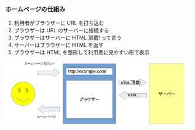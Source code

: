 ### ホームページの仕組み

1. 利用者がブラウザーに URL を打ち込む <!-- .element: style="font-size: 75%" -->
2. ブラウザーは URL のサーバーに接続する <!-- .element: style="font-size: 75%" -->
3. ブラウザーはサーバーに HTML 頂戴! って言う <!-- .element: style="font-size: 75%" -->
4. サーバーはブラウザーに HTML を返す <!-- .element: style="font-size: 75%" -->
5. ブラウザーは HTML を整形して利用者に見やすい形で表示 <!-- .element: style="font-size: 75%" -->

![ホームページのフロー](resources/homepage-flow.jpg) <!-- .element: style="height: 300px;" -->
